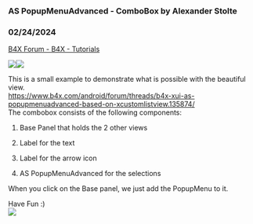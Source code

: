 ###  AS PopupMenuAdvanced - ComboBox by Alexander Stolte
### 02/24/2024
[B4X Forum - B4X - Tutorials](https://www.b4x.com/android/forum/threads/135985/)

![](https://www.b4x.com/android/forum/attachments/121600)![](https://www.b4x.com/android/forum/attachments/121601)  
  
This is a small example to demonstrate what is possible with the beautiful view.  
<https://www.b4x.com/android/forum/threads/b4x-xui-as-popupmenuadvanced-based-on-xcustomlistview.135874/>  
The combobox consists of the following components:  

1. Base Panel that holds the 2 other views

1. Label for the text
2. Label for the arrow icon

2. AS PopupMenuAdvanced for the selections

When you click on the Base panel, we just add the PopupMenu to it.  
  
Have Fun :)  
[![](https://www.b4x.com/android/forum/attachments/paypal-donate-button-png-clipart-png.79848/)](https://www.paypal.com/donate/?hosted_button_id=PBJGJWDDSM6ZG)
